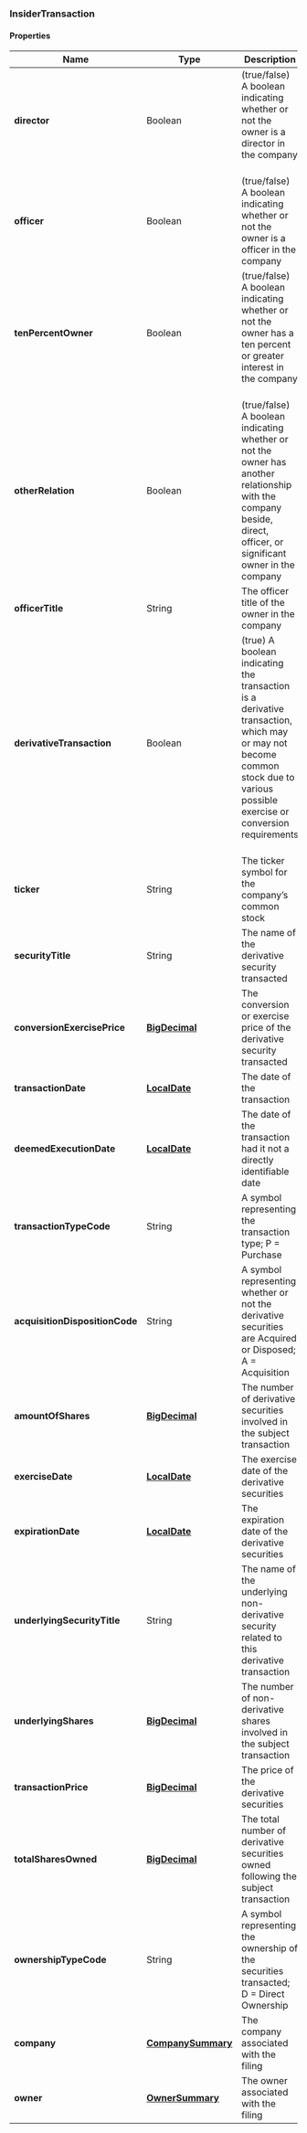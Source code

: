 
[//]: # (CLASS:InsiderTransaction)

[//]: # (KIND:object)

### InsiderTransaction

#### Properties

[//]: # (START_DEFINITION)

Name | Type | Description
------------ | ------------- | -------------
**director** | Boolean | (true/false) A boolean indicating whether or not the owner is a director in the company &nbsp;
**officer** | Boolean | (true/false) A boolean indicating whether or not the owner is a officer in the company &nbsp;
**tenPercentOwner** | Boolean | (true/false) A boolean indicating whether or not the owner has a ten percent or greater interest in the company &nbsp;
**otherRelation** | Boolean | (true/false) A boolean indicating whether or not the owner has another relationship with the company beside, direct, officer, or significant owner in the company &nbsp;
**officerTitle** | String | The officer title of the owner in the company &nbsp;
**derivativeTransaction** | Boolean | (true) A boolean indicating the transaction is a derivative transaction, which may or may not become common stock due to various possible exercise or conversion requirements &nbsp;
**ticker** | String | The ticker symbol for the company’s common stock &nbsp;
**securityTitle** | String | The name of the derivative security transacted &nbsp;
**conversionExercisePrice** | [**BigDecimal**](BigDecimal.md) | The conversion or exercise price of the derivative security transacted &nbsp;
**transactionDate** | [**LocalDate**](LocalDate.md) | The date of the transaction &nbsp;
**deemedExecutionDate** | [**LocalDate**](LocalDate.md) | The date of the transaction had it not a directly identifiable date &nbsp;
**transactionTypeCode** | String | A symbol representing the transaction type; P &#x3D; Purchase | S &#x3D; Sale | A  &#x3D; Award | M &#x3D; Conversion to Common | C &#x3D; Conversion | X &#x3D; Exercise of Derivative More Transaction Codes &nbsp;
**acquisitionDispositionCode** | String | A symbol representing whether or not the derivative securities are Acquired or Disposed; A &#x3D; Acquisition | D &#x3D; Disposition &nbsp;
**amountOfShares** | [**BigDecimal**](BigDecimal.md) | The number of derivative securities involved in the subject transaction &nbsp;
**exerciseDate** | [**LocalDate**](LocalDate.md) | The exercise date of the derivative securities &nbsp;
**expirationDate** | [**LocalDate**](LocalDate.md) | The expiration date of the derivative securities &nbsp;
**underlyingSecurityTitle** | String | The name of the underlying non-derivative security related to this derivative transaction &nbsp;
**underlyingShares** | [**BigDecimal**](BigDecimal.md) | The number of non-derivative shares involved in the subject transaction &nbsp;
**transactionPrice** | [**BigDecimal**](BigDecimal.md) | The price of the derivative securities &nbsp;
**totalSharesOwned** | [**BigDecimal**](BigDecimal.md) | The total number of derivative securities owned following the subject transaction &nbsp;
**ownershipTypeCode** | String | A symbol representing the ownership of the securities transacted; D &#x3D; Direct Ownership | I &#x3D; Indirect Ownership &nbsp;
**company** | [**CompanySummary**](CompanySummary.md) | The company associated with the filing &nbsp;
**owner** | [**OwnerSummary**](OwnerSummary.md) | The owner associated with the filing &nbsp;

[//]: # (END_DEFINITION)


[//]: # (CONTAINED_CLASS:BigDecimal)


[//]: # (CONTAINED_CLASS:LocalDate)


[//]: # (CONTAINED_CLASS:LocalDate)


[//]: # (CONTAINED_CLASS:BigDecimal)


[//]: # (CONTAINED_CLASS:LocalDate)


[//]: # (CONTAINED_CLASS:LocalDate)


[//]: # (CONTAINED_CLASS:BigDecimal)


[//]: # (CONTAINED_CLASS:BigDecimal)


[//]: # (CONTAINED_CLASS:BigDecimal)


[//]: # (CONTAINED_CLASS:CompanySummary)


[//]: # (CONTAINED_CLASS:OwnerSummary)






